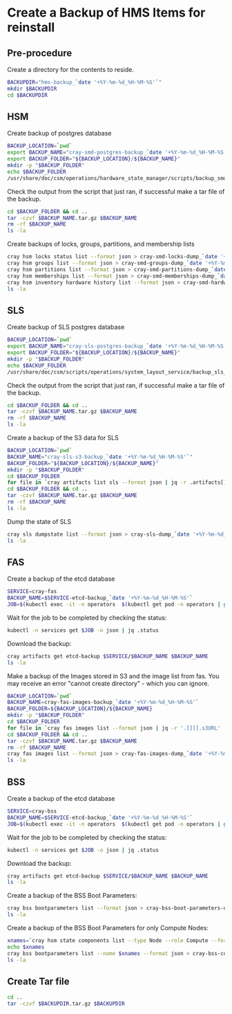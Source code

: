 # Create a Backup of HMS Items for reinstall

## Pre-procedure

Create a directory for the contents to reside.

```bash
BACKUPDIR="hms-backup_`date '+%Y-%m-%d_%H-%M-%S'`"
mkdir $BACKUPDIR
cd $BACKUPDIR
```

## HSM

Create backup of postgres database

```bash
BACKUP_LOCATION=`pwd`
export BACKUP_NAME="cray-smd-postgres-backup_`date '+%Y-%m-%d_%H-%M-%S'`"
export BACKUP_FOLDER="${BACKUP_LOCATION}/${BACKUP_NAME}"
mkdir -p "$BACKUP_FOLDER"
echo $BACKUP_FOLDER
/usr/share/doc/csm/operations/hardware_state_manager/scripts/backup_smd_postgres.sh
```
Check the output from the script that just ran, if successful make a tar file of the backup.

```bash
cd $BACKUP_FOLDER && cd ..
tar -czvf $BACKUP_NAME.tar.gz $BACKUP_NAME
rm -rf $BACKUP_NAME
ls -la
```

Create backups of locks, groups, partitions, and membership lists

```bash
cray hsm locks status list --format json > cray-smd-locks-dump_`date '+%Y-%m-%d_%H-%M-%S'`.json
cray hsm groups list --format json > cray-smd-groups-dump_`date '+%Y-%m-%d_%H-%M-%S'`.json
cray hsm partitions list --format json > cray-smd-partitions-dump_`date '+%Y-%m-%d_%H-%M-%S'`.json
cray hsm memberships list --format json > cray-smd-memberships-dump_`date '+%Y-%m-%d_%H-%M-%S'`.json
cray hsm inventory hardware history list --format json > cray-smd-hardware-history-dump_`date '+%Y-%m-%d_%H-%M-%S'`.json
ls -la
```

## SLS

Create backup of SLS postgres database

```bash
BACKUP_LOCATION=`pwd`
export BACKUP_NAME="cray-sls-postgres-backup_`date '+%Y-%m-%d_%H-%M-%S'`"
export BACKUP_FOLDER="${BACKUP_LOCATION}/${BACKUP_NAME}"
mkdir -p "$BACKUP_FOLDER"
echo $BACKUP_FOLDER
/usr/share/doc/csm/scripts/operations/system_layout_service/backup_sls_postgres.sh
```

Check the output from the script that just ran, if successful make a tar file of the backup.

```bash
cd $BACKUP_FOLDER && cd ..
tar -czvf $BACKUP_NAME.tar.gz $BACKUP_NAME
rm -rf $BACKUP_NAME
ls -la
```

Create a backup of the S3 data for SLS

```bash
BACKUP_LOCATION=`pwd`
BACKUP_NAME="cray-sls-s3-backup_`date '+%Y-%m-%d_%H-%M-%S'`"
BACKUP_FOLDER="${BACKUP_LOCATION}/${BACKUP_NAME}"
mkdir -p "$BACKUP_FOLDER"
cd $BACKUP_FOLDER
for file in `cray artifacts list sls --format json | jq -r .artifacts[].Key`; do echo $file; cray artifacts get sls $file $file; done
cd $BACKUP_FOLDER && cd ..
tar -czvf $BACKUP_NAME.tar.gz $BACKUP_NAME
rm -rf $BACKUP_NAME
ls -la
```

Dump the state of SLS

```bash
cray sls dumpstate list --format json > cray-sls-dump_`date '+%Y-%m-%d_%H-%M-%S'`
ls -la
```

## FAS

Create a backup of the etcd database

```bash
SERVICE=cray-fas
BACKUP_NAME=$SERVICE-etcd-backup_`date '+%Y-%m-%d_%H-%M-%S'`
JOB=$(kubectl exec -it -n operators  $(kubectl get pod -n operators | grep etcd-backup-restore | head -1 | awk '{print $1}') -c util -- create_backup $SERVICE $BACKUP_NAME | cut -d " " -f 1); echo $JOB
```

Wait for the job to be completed by checking the status:

```bash
kubectl -n services get $JOB -o json | jq .status
```

Download the backup:

```bash
cray artifacts get etcd-backup $SERVICE/$BACKUP_NAME $BACKUP_NAME
ls -la
```

Make a backup of the Images stored in S3 and the image list from fas.
You may receive an error "cannot create directory" - which you can ignore.

```bash
BACKUP_LOCATION=`pwd`
BACKUP_NAME=cray-fas-images-backup_`date '+%Y-%m-%d_%H-%M-%S'`
BACKUP_FOLDER=${BACKUP_LOCATION}/${BACKUP_NAME}
mkdir -p "$BACKUP_FOLDER"
cd $BACKUP_FOLDER
for file in `cray fas images list --format json | jq -r '.[][].s3URL' | cut -d "/" -f 3-4`; do echo $file; mkdir `echo $file | cut -d "/" -f 1`; cray artifacts get fw-update $file $file; done
cd $BACKUP_FOLDER && cd ..
tar -czvf $BACKUP_NAME.tar.gz $BACKUP_NAME
rm -rf $BACKUP_NAME
cray fas images list --format json > cray-fas-images-dump_`date '+%Y-%m-%d_%H-%M-%S'`.json
ls -la
```

## BSS

Create a backup of the etcd database

```bash
SERVICE=cray-bss
BACKUP_NAME=$SERVICE-etcd-backup_`date '+%Y-%m-%d_%H-%M-%S'`
JOB=$(kubectl exec -it -n operators  $(kubectl get pod -n operators | grep etcd-backup-restore | head -1 | awk '{print $1}') -c util -- create_backup $SERVICE $BACKUP_NAME | cut -d " " -f 1); echo $JOB
```

Wait for the job to be completed by checking the status:

```bash
kubectl -n services get $JOB -o json | jq .status
```

Download the backup:

```bash
cray artifacts get etcd-backup $SERVICE/$BACKUP_NAME $BACKUP_NAME
ls -la
```

Create a backup of the BSS Boot Parameters:

```bash
cray bss bootparameters list --format json > cray-bss-boot-parameters-dump_`date '+%Y-%m-%d_%H-%M-%S'`.json
ls -la
```

Create a backup of the BSS Boot Parameters for only Compute Nodes:

```bash
xnames=`cray hsm state components list --type Node --role Compute --format json | jq -r '.[] | map(.ID) | join(",")'`
echo $xnames
cray bss bootparameters list --name $xnames --format json > cray-bss-compute-boot-parameters-dump_`date '+%Y-%m-%d_%H-%M-%S'`.json
ls -la
```

## Create Tar file

```bash
cd ..
tar -czvf $BACKUPDIR.tar.gz $BACKUPDIR
```
